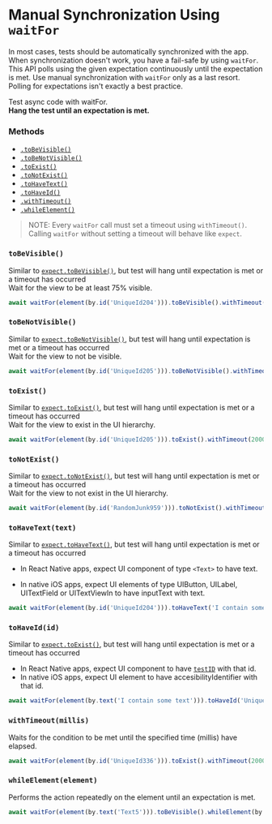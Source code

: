 # Manual Synchronization Using `waitFor`

In most cases, tests should be automatically synchronized with the app. When synchronization doesn't work, you have a fail-safe by using `waitFor`. This API polls using the given expectation continuously until the expectation is met. Use manual synchronization with `waitFor` only as a last resort. Polling for expectations isn't exactly a best practice.

Test async code with waitFor.<br>
**Hang the test until an expectation is met.**

### Methods

- [`.toBeVisible()`](#tobevisible)
- [`.toBeNotVisible()`](#tobenotvisible)
- [`.toExist()`](#toexist)
- [`.toNotExist()`](#tonotexist)
- [`.toHaveText()`](#tohavetexttext)
- [`.toHaveId()`](#tohaveidid)
- [`.withTimeout()`](#withtimeoutmillis)
- [`.whileElement()`](#whileelement)


>NOTE: Every `waitFor` call must set a timeout using `withTimeout()`. Calling `waitFor` without setting a timeout will behave like `expect`.

### `toBeVisible()`
Similar to [`expect.toBeVisible()`](APIRef.Expect.md#tobevisible), but test will hang until expectation is met or a timeout has occurred<br>
Wait for the view to be at least 75% visible.

```js
await waitFor(element(by.id('UniqueId204'))).toBeVisible().withTimeout(2000);
```

### `toBeNotVisible()`
Similar to [`expect.toBeNotVisible()`](APIRef.Expect.md#tobenotvisible), but test will hang until expectation is met or a timeout has occurred<br>
Wait for the view to not be visible.

```js
await waitFor(element(by.id('UniqueId205'))).toBeNotVisible().withTimeout(2000);
```

### `toExist()`
Similar to [`expect.toExist()`](APIRef.Expect.md#toexist), but test will hang until expectation is met or a timeout has occurred<br>
Wait for the view to exist in the UI hierarchy.

```js
await waitFor(element(by.id('UniqueId205'))).toExist().withTimeout(2000);
```

### `toNotExist()`
Similar to [`expect.toNotExist()`](APIRef.Expect.md#tonotexist), but test will hang until expectation is met or a timeout has occurred<br>
Wait for the view to not exist in the UI hierarchy.

```js
await waitFor(element(by.id('RandomJunk959'))).toNotExist().withTimeout(2000);
```

### `toHaveText(text)`
Similar to [`expect.toHaveText()`](APIRef.Expect.md#tohavetexttext), but test will hang until expectation is met or a timeout has occurred<br> 
- In React Native apps, expect UI component of type `<Text>` to have text.

- In native iOS apps, expect UI elements of type UIButton, UILabel, UITextField or UITextViewIn to have inputText with text.

```js
await waitFor(element(by.id('UniqueId204'))).toHaveText('I contain some text').withTimeout(2000);
```

### `toHaveId(id)`
Similar to [`expect.toExist()`](APIRef.Expect.md#toexist), but test will hang until expectation is met or a timeout has occurred<br>

- In React Native apps, expect UI component to have [`testID`](https://facebook.github.io/react-native/docs/view.html#testid) with that id.
- In native iOS apps, expect UI element to have accesibilityIdentifier with that id.

```js
await waitFor(element(by.text('I contain some text'))).toHaveId('UniqueId204').withTimeout(2000);
```


### `withTimeout(millis)`
Waits for the condition to be met until the specified time (millis) have elapsed.

```js
await waitFor(element(by.id('UniqueId336'))).toExist().withTimeout(2000);
```


### `whileElement(element)`
Performs the action repeatedly on the element until an expectation is met.
 
```js
await waitFor(element(by.text('Text5'))).toBeVisible().whileElement(by.id('ScrollView630')).scroll(50, 'down');
```
